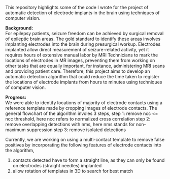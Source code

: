 This repository highlights some of the code I wrote for the project of automatic detection of electrode implants in the brain using techniques of computer vision. 

**Background:**\
For epilepsy patients, seizure freedom can be achieved by surgical removal of epileptic brain areas. The gold standard to identify these areas involves implanting electrodes into the brain during presurgical workup. Electrodes implanted allow direct measurement of seizure-related activity, yet it requires hours of extensive manual labor by MRI Technicians to mark the locations of electrodes in MR images, preventing them from working on other tasks that are equally important, for instance, administering MRI scans and providing patient care. Therefore, this project aims to develop an automatic detection algorithm that could reduce the time taken to register the locations of electrode implants from hours to minutes using techniques of computer vision.


**Progress:**\
We were able to identify locations of majority of electrode contacts using a reference template made by cropping 
images of electrode contacts. The general flowchart of the algorithm involes 3 steps, 
step 1: remove ncc <= ncc threshold, here ncc refers to normalized cross correlation
step 2: remove overlapping detections with nms, here nms stands for non-maximum suppression
step 3: remove isolated detections

Currently, we are working on using a multi-contact template to remove false positives by incorporating the following features of electrode contacts into the algorithm,
1) contacts detected have to form a straight line, as they can only be found on electrodes (straight needles) implanted
2) allow rotation of templates in 3D to search for best match
